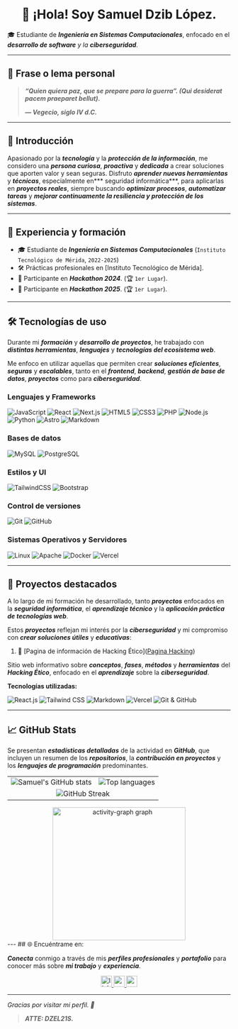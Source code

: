 
<h1 align="center">👋 ¡Hola! Soy Samuel Dzib López.
</h1>

🎓 Estudiante de ***Ingeniería en Sistemas Computacionales***, enfocado en el ***desarrollo de software** y la **ciberseguridad***.

---
## 🧠 Frase o lema personal

>***“Quien quiera paz, que se prepare para la guerra”. (Qui desiderat pacem praeparet bellut).***
>
>***— Vegecio, siglo IV d.C.***

---
## 👤 Introducción

Apasionado por la ***tecnología*** y la ***protección de la información***, me considero una ***persona curiosa***, ***proactiva*** y ***dedicada*** a crear soluciones que aporten valor y sean seguras. Disfruto ***aprender nuevas herramientas*** y ***técnicas***, especialmente en*** seguridad informática***, para aplicarlas en ***proyectos reales***, siempre buscando ***optimizar procesos***, ***automatizar tareas*** y ***mejorar continuamente la resiliencia y protección de los sistemas***.

---
## 💼 Experiencia y formación

- 🎓 Estudiante de ***Ingeniería en Sistemas Computacionales*** (``Instituto Tecnológico de Mérida``, ``2022-2025``)
- 🛠 Prácticas profesionales en [Instituto Tecnológico de Mérida].
- 🧠 Participante en ***Hackathon 2024***. (🏆 `1er Lugar`).
- 🧠 Participante en ***Hackathon 2025***. (🏆 `1er Lugar`).

---
## 🛠️ Tecnologías de uso

Durante mi ***formación*** y ***desarrollo de proyectos***, he trabajado con ***distintas herramientas***, ***lenguajes*** y ***tecnologías del ecosistema web***. 

Me enfoco en utilizar aquellas que permiten crear ***soluciones eficientes***, ***seguras*** y ***escalables***, tanto en el ***frontend***, ***backend***, ***gestión de base de datos***, ***proyectos*** como para ***ciberseguridad***.

### Lenguajes y Frameworks

![JavaScript](https://img.shields.io/badge/-JavaScript-F7DF1E?style=flat&logo=javascript&logoColor=black) ![React](https://img.shields.io/badge/-React-61DAFB?style=flat&logo=react&logoColor=black) ![Next.js](https://img.shields.io/badge/-Next.js-000000?style=flat&logo=next.js&logoColor=white)  ![HTML5](https://img.shields.io/badge/-HTML5-E34F26?style=flat&logo=html5&logoColor=white) ![CSS3](https://img.shields.io/badge/-CSS3-1572B6?style=flat&logo=css3) ![PHP](https://img.shields.io/badge/-PHP-777BB4?style=flat&logo=php&logoColor=white) ![Node.js](https://img.shields.io/badge/-Node.js-339933?style=flat&logo=node.js&logoColor=white) ![Python](https://img.shields.io/badge/-Python-3776AB?style=flat&logo=python&logoColor=white) ![Astro](https://img.shields.io/badge/-Astro-FF5F01?style=flat&logo=astro&logoColor=white) ![Markdown](https://img.shields.io/badge/-Markdown-000000?style=flat&logo=markdown&logoColor=white)
### Bases de datos

![MySQL](https://img.shields.io/badge/-MySQL-4479A1?style=flat&logo=mysql&logoColor=white) ![PostgreSQL](https://img.shields.io/badge/-PostgreSQL-316192?style=flat&logo=postgresql&logoColor=white)
### Estilos y UI

![TailwindCSS](https://img.shields.io/badge/-TailwindCSS-38B2AC?style=flat&logo=tailwindcss&logoColor=white) ![Bootstrap](https://img.shields.io/badge/-Bootstrap-7952B3?style=flat&logo=bootstrap&logoColor=white) 
### Control de versiones

![Git](https://img.shields.io/badge/-Git-F05032?style=flat&logo=git&logoColor=white) ![GitHub](https://img.shields.io/badge/-GitHub-181717?style=flat&logo=github&logoColor=white) 
### Sistemas Operativos y Servidores

![Linux](https://img.shields.io/badge/-Linux-FCC624?style=flat&logo=linux&logoColor=black) ![Apache](https://img.shields.io/badge/-Apache-D22128?style=flat&logo=apache&logoColor=white) ![Docker](https://img.shields.io/badge/-Docker-2496ED?style=flat&logo=docker&logoColor=white) ![Vercel](https://img.shields.io/badge/-Vercel-000000?style=flat&logo=vercel&logoColor=white) 

---
## 🧩 Proyectos destacados

A lo largo de mi formación he desarrollado, tanto ***proyectos*** enfocados en la ***seguridad informática***, el ***aprendizaje técnico*** y la ***aplicación práctica de tecnologías web***. 

Estos ***proyectos*** reflejan mi interés por la ***ciberseguridad*** y mi compromiso con ***crear soluciones útiles*** y ***educativas***:

1. 🔗 [Pagina de información de Hacking Ético]([Pagina Hacking](https://informationpageforhacking.vercel.app/))  

Sitio web informativo sobre ***conceptos***, ***fases***, ***métodos*** y ***herramientas*** del ***Hacking Ético***, enfocado en el ***aprendizaje*** sobre la ***ciberseguridad***.

**Tecnologías utilizadas:**

![React.js](https://img.shields.io/badge/-React.js-61DAFB?style=flat&logo=react&logoColor=black) ![Tailwind CSS](https://img.shields.io/badge/-Tailwind_CSS-38B2AC?style=flat&logo=tailwindcss&logoColor=white) ![Markdown](https://img.shields.io/badge/-Markdown-000000?style=flat&logo=markdown&logoColor=white) ![Vercel](https://img.shields.io/badge/-Vercel-000000?style=flat&logo=vercel&logoColor=white) ![Git & GitHub](https://img.shields.io/badge/-Git%20%26%20GitHub-181717?style=flat&logo=github&logoColor=white)


---
## 📈 GitHub Stats

Se presentan ***estadísticas detalladas*** de la actividad en ***GitHub***, que incluyen un resumen de los ***repositorios***, la ***contribución en proyectos*** y los ***lenguajes de programación*** predominantes.

<table>
  <tr>
    <td>
      <img src="https://github-readme-stats.vercel.app/api?username=SamuelDzibLopez&show_icons=true&theme=dark&count_private=true" alt="Samuel's GitHub stats" />
    </td>
    <td>
      <img src="https://github-readme-stats.vercel.app/api/top-langs/?username=SamuelDzibLopez&layout=compact&theme=dark" alt="Top languages" />
    </td>
  </tr>
  <tr>
    <td colspan="2" align="center">
      <img src="https://github-readme-streak-stats.herokuapp.com/?user=SamuelDzibLopez&theme=dark&hide_border=true" alt="GitHub Streak" />
    </td>
  </tr>
</table>
<div align="center">
  <img src="https://github-readme-activity-graph.vercel.app/graph?username=SamuelDzibLopez&radius=16&theme=tokyo-night&area=true&order=5" height="300" alt="activity-graph graph"  />
</div>
---
## 🌐 Encuéntrame en:

***Conecta*** conmigo a través de mis ***perfiles profesionales*** y ***portafolio*** para conocer más sobre ***mi trabajo*** y ***experiencia***.

<div align="center">
  <a href="https://www.linkedin.com/in/SamuelDzibLopez" target="_blank" rel="noopener noreferrer">
    <img src="https://img.shields.io/static/v1?message=LinkedIn&logo=linkedin&label=&color=0077B5&logoColor=white&labelColor=&style=for-the-badge" height="25" alt="linkedin logo" />
  </a>
  <a href="https://github.com/SamuelDzibLopez" target="_blank" rel="noopener noreferrer">
    <img src="https://img.shields.io/static/v1?message=Portafolio&logo=github&label=&color=282c34&logoColor=white&labelColor=&style=for-the-badge" height="25" alt="portfolio logo" />
  </a>
  <a href="ssamuel211102@gmail.com" target="_blank" rel="noopener noreferrer">
    <img src="https://img.shields.io/static/v1?message=Gmail&logo=gmail&label=&color=D14836&logoColor=white&labelColor=&style=for-the-badge" height="25" alt="gmail logo" />
  </a>
</div>

---

_Gracias por visitar mi perfil. 🚀_

> ***ATTE: DZEL21S.***
